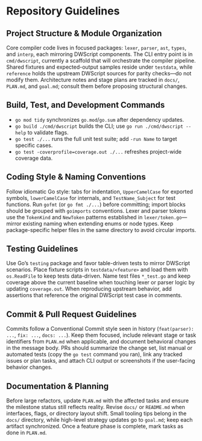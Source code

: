 # Repository Guidelines

## Project Structure & Module Organization
Core compiler code lives in focused packages: `lexer`, `parser`, `ast`, `types`, and `interp`, each mirroring DWScript components. The CLI entry point is in `cmd/dwscript`, currently a scaffold that will orchestrate the compiler pipeline. Shared fixtures and expected-output samples reside under `testdata`, while `reference` holds the upstream DWScript sources for parity checks—do not modify them. Architecture notes and stage plans are tracked in `docs/`, `PLAN.md`, and `goal.md`; consult them before proposing structural changes.

## Build, Test, and Development Commands
- `go mod tidy` synchronizes `go.mod`/`go.sum` after dependency updates.
- `go build ./cmd/dwscript` builds the CLI; use `go run ./cmd/dwscript --help` to validate flags.
- `go test ./...` runs the full unit test suite; add `-run Name` to target specific cases.
- `go test -coverprofile=coverage.out ./...` refreshes project-wide coverage data.

## Coding Style & Naming Conventions
Follow idiomatic Go style: tabs for indentation, `UpperCamelCase` for exported symbols, `lowerCamelCase` for internals, and `TestName_Subject` for test functions. Run `gofmt` (or `go fmt ./...`) before committing; import blocks should be grouped with `goimports` conventions. Lexer and parser tokens use the `TokenKind` and `NewToken` patterns established in `lexer/token.go`—mirror existing naming when extending enums or node types. Keep package-specific helper files in the same directory to avoid circular imports.

## Testing Guidelines
Use Go’s `testing` package and favor table-driven tests to mirror DWScript scenarios. Place fixture scripts in `testdata/<feature>` and load them with `os.ReadFile` to keep tests data-driven. Name test files `*_test.go` and keep coverage above the current baseline when touching lexer or parser logic by updating `coverage.out`. When reproducing upstream behavior, add assertions that reference the original DWScript test case in comments.

## Commit & Pull Request Guidelines
Commits follow a Conventional Commit style seen in history (`feat(parser): ...`, `fix: ...`, `docs: ...`). Keep them focused, include relevant stage or task identifiers from `PLAN.md` when applicable, and document behavioral changes in the message body. PRs should summarize the change set, list manual or automated tests (copy the `go test` command you ran), link any tracked issues or plan tasks, and attach CLI output or screenshots if the user-facing behavior changes.

## Documentation & Planning
Before large refactors, update `PLAN.md` with the affected tasks and ensure the milestone status still reflects reality. Revise `docs/` or `README.md` when interfaces, flags, or directory layout shift. Small tooling tips belong in the `docs/` directory, while high-level strategy updates go to `goal.md`; keep each artifact synchronized.
Once a feature phase is complete, mark tasks as done in `PLAN.md`.
